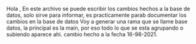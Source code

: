 Hola , En este archivo se puede escribir los cambios hechos a la base de datos, solo  sirve para informar, es practicamente  parab documentar los cambios en la base de datos
Voy a generar una rama que se llame  base datos, la principal es la main, por eso todo lo que se esta agrupando o subiendo aparece ahi. 
cambio hecho a la fecha 16-98-2021.

